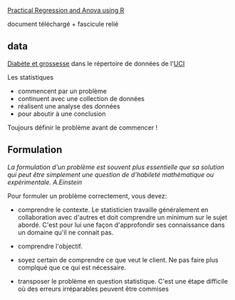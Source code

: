 
[Practical Regression and Anova using R]()

document téléchargé + fascicule relié

data
----

[Diabète et grossesse](http://archive.ics.uci.edu/ml/datasets/Pima+Indians+Diabetes) dans le répertoire de données de l'[UCI](http://www.ics.uci.edu/~mlearn/MLRepository.html)

Les statistiques

- commencent par un problème
- continuent avec une collection de données
- réalisent une analyse des données
- pour aboutir à une conclusion

Toujours définir le problème avant de commencer !

Formulation
------------

_La formulation d'un problème est souvent plus essentielle que sa solution qui peut être simplement une question de d'habileté mathématique ou expérimentale. A.Einstein_

Pour formuler un problème correctement, vous devez:

- comprendre le contexte. Le statisticien travaille généralement en collaboration avec d'autres et doit comprendre un minimum sur le sujet abordé. C'est pour lui une façon d'approfondir ses connaissance dans un domaine qu'il ne connait pas.

- comprendre l'objectif. 

- soyez certain de comprendre ce que veut le client. Ne pas faire plus complqué que ce qui est nécessaire.

- transposer le problème en question statistique. C'est une étape difficile où des erreurs irréparables peuvent être commises